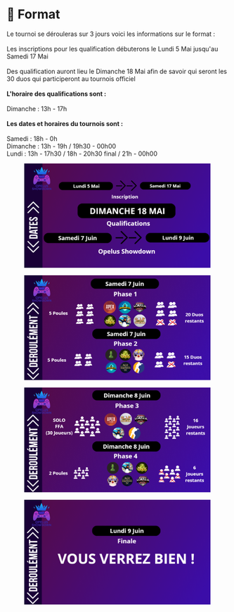 # 📅 Format

Le tournoi se dérouleras sur 3 jours voici les informations sur le format : \
\
Les inscriptions pour les qualification débuterons le Lundi 5 Mai jusqu'au Samedi 17 Mai\
\
Des qualification auront lieu le Dimanche 18 Mai afin de savoir qui seront les 30 duos qui participeront au tournois officiel \
\
**L'horaire des qualifications sont :**\
\
Dimanche : 13h - 17h\
\
**Les dates et horaires du tournois sont :**  \
\
Samedi : 18h - 0h&#x20;
\
Dimanche : 13h - 19h / 19h30 - 00h00&#x20;
\
Lundi : 13h - 17h30  / 18h - 20h30 final / 21h - 00h00&#x20;

<figure><img src="../.gitbook/assets/image_2025-05-03_190926088.png" alt=""><figcaption></figcaption></figure>

<figure><img src="../.gitbook/assets/Phase1-2.png" alt=""><figcaption></figcaption></figure>

<figure><img src="../.gitbook/assets/Phase3-4.png" alt=""><figcaption></figcaption></figure>

<figure><img src="../.gitbook/assets/Finale.png" alt=""><figcaption></figcaption></figure>
